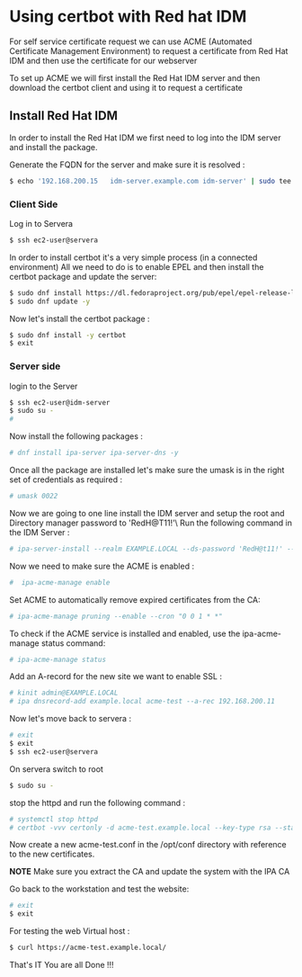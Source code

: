 # Using certbot with Red hat IDM

For self service certificate request we can use ACME (Automated Certificate Management Environment) to request a certificate from Red Hat IDM
and then use the certificate for our webserver

To set up ACME we will first install the Red Hat IDM server and then download the certbot client and using it to request a certificate

## Install Red Hat IDM 
In order to install the Red Hat IDM we first need to log into the IDM server and install the package.

Generate the FQDN for the server and make sure it is resolved :
```bash
$ echo '192.168.200.15   idm-server.example.com idm-server' | sudo tee -a /etc/hosts
``` 

### Client Side

Log in to Servera
```bash
$ ssh ec2-user@servera
```

In order to install certbot it's a very simple process (in a connected environment) All we need to do is to enable EPEL and then install the certbot package and update the server:
```bash
$ sudo dnf install https://dl.fedoraproject.org/pub/epel/epel-release-latest-9.noarch.rpm
$ sudo dnf update -y
```

Now let's install the certbot package :
```bash
$ sudo dnf install -y certbot
$ exit
```

### Server side
login to the Server
```bash
$ ssh ec2-user@idm-server
$ sudo su -
#
```

Now install the following packages :
```bash
# dnf install ipa-server ipa-server-dns -y
```

Once all the package are installed let's make sure the umask is in the right set of credentials as required :
```bash
# umask 0022
```

Now we are going to one line install the IDM server and setup the root and Directory manager password to 'RedH@T11!'\\
Run the following command in the IDM Server :
```bash
# ipa-server-install --realm EXAMPLE.LOCAL --ds-password 'RedH@t11!' --admin-password 'RedH@t11!' --unattended --setup-dns --forwarder 192.168.200.2 --no-reverse
```

Now we need to make sure the ACME is enabled :
```bash
#  ipa-acme-manage enable
```

Set ACME to automatically remove expired certificates from the CA: 
```bash
# ipa-acme-manage pruning --enable --cron "0 0 1 * *"
```

To check if the ACME service is installed and enabled, use the ipa-acme-manage status command: 
```bash
# ipa-acme-manage status
```

Add an A-record for the new site we want to enable SSL :
```bash
# kinit admin@EXAMPLE.LOCAL
# ipa dnsrecord-add example.local acme-test --a-rec 192.168.200.11
```

Now let's move back to servera :
```bash
# exit
$ exit
$ ssh ec2-user@servera
```
On servera switch to root
```bash
$ sudo su -
```

stop the httpd and run the following command :
```bash
# systemctl stop httpd
# certbot -vvv certonly -d acme-test.example.local --key-type rsa --standalone --server https://idm-server.example.local/acme/directory
```

Now create a new acme-test.conf in the /opt/conf directory with reference to the new certificates.

**NOTE**
Make sure you extract the CA and update the system with the IPA CA

Go back to the workstation and test the website:
```bash
# exit
$ exit
```

For testing the web Virtual host :
```bash
$ curl https://acme-test.example.local/
```

That's IT 
You are all Done !!!